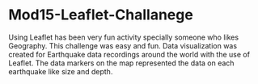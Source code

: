 # Mod15-Leaflet-Challanege
Using Leaflet has been very fun activity specially someone who likes Geography.
This challenge was easy and fun.
Data visualization was created for Earthquake data recordings around the world with the use of Leaflet.
The data markers on the map represented the data on each earthquake like size and depth.
